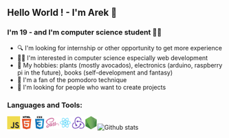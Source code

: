 ## Hello World ! - I'm Arek 👋

### I'm 19 - and I'm computer science student 👨‍🎓
- 🔍 I'm looking for internship or other opportunity to get more experience
- 👨‍💻 I'm interested in computer science especially web development
- 🌱 My hobbies: plants (mostly avocados), electronics (arduino, raspberry pi in the future), books            (self-development and fantasy)
- 🍅 I'm a fan of the pomodoro technique
- 👯 I'm looking for people who want to create projects


### Languages and Tools:
<img align="left" alt="JavaScript" width="30px" src="https://raw.githubusercontent.com/github/explore/80688e429a7d4ef2fca1e82350fe8e3517d3494d/topics/javascript/javascript.png" />
<img align="left" alt="HTML" width="30px" src="https://raw.githubusercontent.com/github/explore/80688e429a7d4ef2fca1e82350fe8e3517d3494d/topics/html/html.png" />
<img align="left" alt="CSS" width="30px" src="https://raw.githubusercontent.com/github/explore/80688e429a7d4ef2fca1e82350fe8e3517d3494d/topics/css/css.png" />
<img align="left" alt="Sass" width="30px" src="https://raw.githubusercontent.com/github/explore/80688e429a7d4ef2fca1e82350fe8e3517d3494d/topics/sass/sass.png" />
<img align="left" alt="React" width="30px" src="https://raw.githubusercontent.com/github/explore/80688e429a7d4ef2fca1e82350fe8e3517d3494d/topics/react/react.png" />
<img align="left" alt="Redux" width="30px" src="https://raw.githubusercontent.com/github/explore/80688e429a7d4ef2fca1e82350fe8e3517d3494d/topics/redux/redux.png" />
<img align="left" alt="NodeJS" width="30px" src="https://raw.githubusercontent.com/github/explore/80688e429a7d4ef2fca1e82350fe8e3517d3494d/topics/nodejs/nodejs.png" />


<br/>


<img align="left" alt="Github stats" src="https://github-readme-stats.vercel.app/api?username=ArekStasko&show_icons=true&hide_border=true&theme=dark" />

